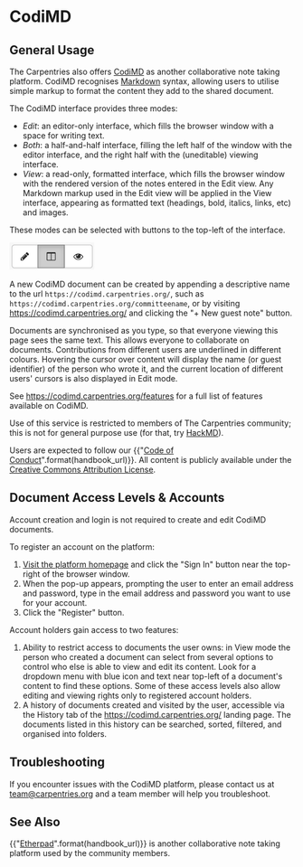 # CodiMD

## General Usage

The Carpentries also offers [CodiMD](https://codimd.carpentries.org/) as another collaborative note taking platform. CodiMD recognises [Markdown](https://www.markdownguide.org/cheat-sheet/) syntax,
allowing users to utilise simple markup to format the content they add to the shared document.

The CodiMD interface provides three modes:

* _Edit_: an editor-only interface, which fills the browser window with a space for writing text.
* _Both_: a half-and-half interface, filling the left half of the window with the editor interface,
  and the right half with the (uneditable) viewing interface.
* _View_: a read-only, formatted interface,
  which fills the browser window with the rendered version of the notes entered in the Edit view.
  Any Markdown markup used in the Edit view will be applied in the View interface,
  appearing as formatted text (headings, bold, italics, links, etc) and images.

These modes can be selected with buttons to the top-left of the interface.

![The viewing mode buttons for a CodiMD document](images/codimd_mode_buttons.png)

A new CodiMD document can be created by appending a descriptive name to the url `https://codimd.carpentries.org/`,
such as `https://codimd.carpentries.org/committeename`,
or by visiting <https://codimd.carpentries.org/> and clicking the "+ New guest note" button.

Documents are synchronised as you type, so that everyone viewing this page sees the same text.
This allows everyone to collaborate on documents.
Contributions from different users are underlined in different colours.
Hovering the cursor over content will display the name (or guest identifier) of the person who wrote it,
and the current location of different users' cursors is also displayed in Edit mode.

See <https://codimd.carpentries.org/features> for a full list of features available on CodiMD.

Use of this service is restricted to members of The Carpentries community;
this is not for general purpose use (for that, try [HackMD](https://hackmd.io/)).

Users are expected to follow our {{"[Code of Conduct]({}/policies/coc/)".format(handbook_url)}}.
All content is publicly available under the [Creative Commons Attribution License](https://creativecommons.org/licenses/by/4.0/).


## Document Access Levels & Accounts

Account creation and login is not required to create and edit CodiMD documents.

To register an account on the platform:

1. [Visit the platform homepage](https://codimd.carpentries.org/) and
   click the "Sign In" button near the top-right of the browser window.
2. When the pop-up appears, prompting the user to enter an email address and password,
   type in the email address and password you want to use for your account.
3. Click the "Register" button.

Account holders gain access to two features:

1. Ability to restrict access to documents the user owns:
   in View mode the person who created a document can select from several options
   to control who else is able to view and edit its content.
   Look for a dropdown menu with blue icon and text
   near top-left of a document's content to find these options.
   Some of these access levels also allow editing and viewing rights
   only to registered account holders.
2. A history of documents created and visited by the user,
   accessible via the History tab of the <https://codimd.carpentries.org/> landing page.
   The documents listed in this history can be searched, sorted, filtered,
   and organised into folders.


## Troubleshooting

If you encounter issues with the CodiMD platform,
please contact us at team@carpentries.org and a team member will help you troubleshoot.


## See Also

{{"[Etherpad]({}/resources/communications/etherpads)".format(handbook_url)}} is another collaborative note taking platform used by the community members.
